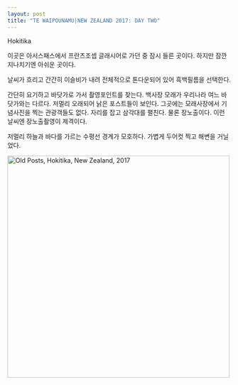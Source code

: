 ```yaml
---
layout: post
title: "TE WAIPOUNAMU|NEW ZEALAND 2017: DAY TWO"
---
```


Hokitika

이곳은 아서스패스에서 프란츠조셉 글래시어로 가던 중 잠시 들른 곳이다. 하지만 잠깐 지나치기엔 아쉬운 곳이다.

날씨가 흐리고 간간히 이슬비가 내려 전체적으로 톤다운되어 있어 흑백필름을 선택한다.

간단히 요기하고 바닷가로 가서 촬영포인트를 찾는다. 백사장 모래가 우리나라 여느 바닷가와는 다르다. 
저멀리 오래되어 낡은 포스트들이 보인다. 그곳에는 모래사장에서 기념사진을 찍는 관광객들도 없다.
자리를 잡고 삼각대를 펼친다. 물론 장노출이다. 이런 날씨엔 장노출촬영이 제격이다.

저멀리 하늘과 바다를 가르는 수평선 경계가 모호하다.
가볍게 두어컷 찍고 해변을 거닐었다.
<div class="post">
<a data-flickr-embed="true"  href="https://www.flickr.com/photos/paulseo/33117840483/in/photostream/" title="Old Posts, Hokitika, New Zealand, 2017"><img src="https://c1.staticflickr.com/3/2879/33117840483_f9f2aed258.jpg" width="500" height="500" alt="Old Posts, Hokitika, New Zealand, 2017"></a><script async src="//embedr.flickr.com/assets/client-code.js" charset="utf-8"></script>
</div>
